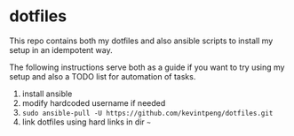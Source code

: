 # dotfiles
This repo contains both my dotfiles and also ansible scripts to install my setup in an idempotent way.

The following instructions serve both as a guide if you want to try using my setup and also a TODO list for automation of tasks.

1. install ansible
2. modify hardcoded username if needed
3. `sudo ansible-pull -U https://github.com/kevintpeng/dotfiles.git`
4. link dotfiles using hard links in dir `~`
